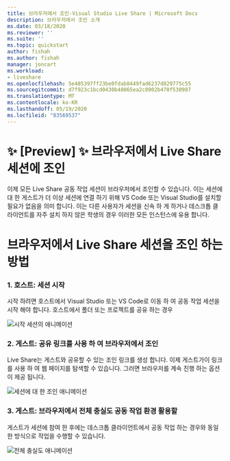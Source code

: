 ```yaml
---
title: 브라우저에서 조인-Visual Studio Live Share | Microsoft Docs
description: 브라우저에서 조인 소개
ms.date: 03/18/2020
ms.reviewer: ''
ms.suite: ''
ms.topic: quickstart
author: fishah
ms.author: fishah
manager: joncart
ms.workload:
- liveshare
ms.openlocfilehash: 5e485397ff23be0fdab8449fad6237d829775c55
ms.sourcegitcommit: d7f923c1bcd0430b48065ea2c0902b470f530987
ms.translationtype: MT
ms.contentlocale: ko-KR
ms.lasthandoff: 05/19/2020
ms.locfileid: "83569537"
---
```

<!--
Copyright &copy; Microsoft Corporation
All rights reserved.
Creative Commons Attribution 4.0 License (International): https://creativecommons.org/licenses/by/4.0/legalcode
-->

# <a name="preview-joining-a-live-share-session-from-the-browser"></a>✨ [Preview] ✨ 브라우저에서 Live Share 세션에 조인

이제 모든 Live Share 공동 작업 세션이 브라우저에서 조인할 수 있습니다. 이는 세션에 대 한 게스트가 더 이상 세션에 연결 하기 위해 VS Code 또는 Visual Studio를 설치할 필요가 없음을 의미 합니다. 이는 다른 사용자가 세션을 신속 하 게 하거나 데스크톱 클라이언트를 자주 설치 하지 않은 학생의 경우 이러한 모든 인스턴스에 유용 합니다.


# <a name="how-to-join-a-live-share-session-from-the-browser"></a>브라우저에서 Live Share 세션을 조인 하는 방법 

### <a name="1-host-starts-session"></a>1. 호스트: 세션 시작 
시작 하려면 호스트에서 Visual Studio 또는 VS Code로 이동 하 여 공동 작업 세션을 시작 해야 합니다. 호스트에서 폴더 또는 프로젝트를 공유 하는 경우

![시작 세션의 애니메이션](https://user-images.githubusercontent.com/51928518/76938928-b814e300-68b4-11ea-923e-cefabd4688c6.gif)

### <a name="2-guest-uses-shared-link-to-join-from-browser"></a>2. 게스트: 공유 링크를 사용 하 여 브라우저에서 조인 
Live Share는 게스트와 공유할 수 있는 조인 링크를 생성 합니다. 이제 게스트가이 링크를 사용 하 여 웹 페이지를 탐색할 수 있습니다. 그러면 브라우저를 계속 진행 하는 옵션이 제공 됩니다.

![세션에 대 한 조인 애니메이션](https://user-images.githubusercontent.com/51928518/76941137-b8af7880-68b8-11ea-8228-41fdf4afd3ef.gif)

### <a name="3-guest-enjoys-full-fidelity-collaboration-experience-from-browser"></a>3. 게스트: 브라우저에서 전체 충실도 공동 작업 환경 활용할 
게스트가 세션에 참여 한 후에는 데스크톱 클라이언트에서 공동 작업 하는 경우와 동일한 방식으로 작업을 수행할 수 있습니다.

![전체 충실도 애니메이션](https://user-images.githubusercontent.com/51928518/76942009-40e24d80-68ba-11ea-885c-6eb1069ed550.gif)

<!---
# Frequently asked questions 

##### 1. Is there an environment running in the background, that is hosting my session in the browser?
When you join a Live Share session from the browser, there is no new environment spun up. It is a serverless service. 
##### 2. Do I have to pay for the service of joining from the browser?
Joining from the browser is free, much like all of Live Share.

##### 3. How is this different from Visual Studio Online?
When you join from the browser, you only access the VS Code client from the browser during the session. Once the session ends, all the files and folders along with editor capabilities will close. To use an editor in the browser, backed with your own environment to edit your own files, you must use [Visual Studio Online.](aka.ms/vso)

##### 4. Does this work for all browsers?
Yes. This works on all browsers. 
##### 5. Is there a VS client that I can use in the browser?
We do not have this available yet. 

# Feedback and issues 
This is a preview feature, and we hope to get user feedback to improve the experience. Please fill out any feedback or issues you see on our GitHub repo [here.](https://github.com/MicrosoftDocs/live-share/issues/new?template=bug_report.md)

--->
